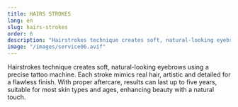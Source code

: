 ```yaml
---
title: HAIRS STROKES
lang: en
slug: hairs-strokes
order: 6
description: "Hairstrokes technique creates soft, natural-looking eyebrows using a precise tattoo machine. Each stroke mimics real hair, artistic and detailed for a flawless finish. With proper aftercare, results can last up to five years, suitable for most skin types and ages, enhancing beauty with a natural touch."
image: "/images/service06.avif"
---
```

Hairstrokes technique creates soft, natural-looking eyebrows using a precise tattoo machine. Each stroke mimics real hair, artistic and detailed for a flawless finish. With proper aftercare, results can last up to five years, suitable for most skin types and ages, enhancing beauty with a natural touch.